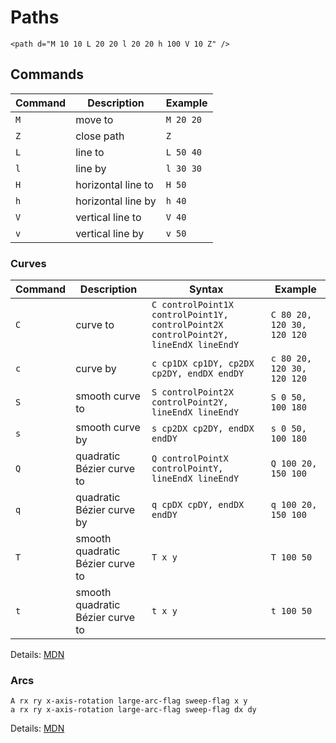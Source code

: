 # Paths

```
<path d="M 10 10 L 20 20 l 20 20 h 100 V 10 Z" />
```

## Commands

| Command | Description | Example |
|----|----|----|
| `M` | move to | `M 20 20` |
| `Z` | close path | `Z` |
| `L` | line to | `L 50 40` |
| `l` | line by | `l 30 30` |
| `H` | horizontal line to | `H 50` |
| `h` | horizontal line by | `h 40` |
| `V` | vertical line to | `V 40` |
| `v` | vertical line by | `v 50` |

### Curves

| Command | Description | Syntax | Example |
|----|----|----|----|
| `C` | curve to | `C controlPoint1X controlPoint1Y, controlPoint2X controlPoint2Y, lineEndX lineEndY` | `C 80 20, 120 30, 120 120` |
| `c` | curve by | `c cp1DX cp1DY, cp2DX cp2DY, endDX endDY` | `c 80 20, 120 30, 120 120` |
| `S` | smooth curve to | `S controlPoint2X controlPoint2Y, lineEndX lineEndY` | `S 0 50, 100 180` |
| `s` | smooth curve by | `s cp2DX cp2DY, endDX endDY` | `s 0 50, 100 180` |
| `Q` | quadratic Bézier curve to | `Q controlPointX controlPointY, lineEndX lineEndY` | `Q 100 20, 150 100` |
| `q` | quadratic Bézier curve by | `q cpDX cpDY, endDX endDY` | `q 100 20, 150 100` |
| `T` | smooth quadratic Bézier curve to | `T x y` | `T 100 50` |
| `t` | smooth quadratic Bézier curve to | `t x y` | `t 100 50` |

Details: [MDN](https://developer.mozilla.org/en-US/docs/Web/SVG/Tutorial/Paths#curve_commands)

### Arcs

```
A rx ry x-axis-rotation large-arc-flag sweep-flag x y
a rx ry x-axis-rotation large-arc-flag sweep-flag dx dy
```

Details: [MDN](https://developer.mozilla.org/en-US/docs/Web/SVG/Tutorial/Paths#arcs)